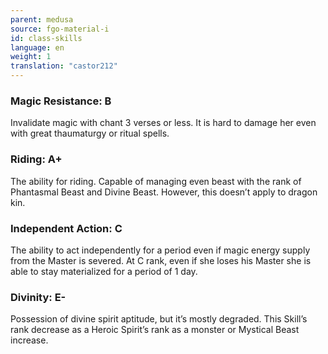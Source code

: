 ```yaml
---
parent: medusa
source: fgo-material-i
id: class-skills
language: en
weight: 1
translation: "castor212"
---
```


### Magic Resistance: B

Invalidate magic with chant 3 verses or less.
It is hard to damage her even with great thaumaturgy or ritual spells.

### Riding: A+

The ability for riding. Capable of managing even beast with the rank of Phantasmal Beast and Divine Beast. However, this doesn’t apply to dragon kin.

### Independent Action: C

The ability to act independently for a period even if magic energy supply from the Master is severed.
At C rank, even if she loses his Master she is able to stay materialized for a period of 1 day.

### Divinity: E-

Possession of divine spirit aptitude, but it’s mostly degraded.
This Skill’s rank decrease as a Heroic Spirit’s rank as a monster or Mystical Beast increase.
